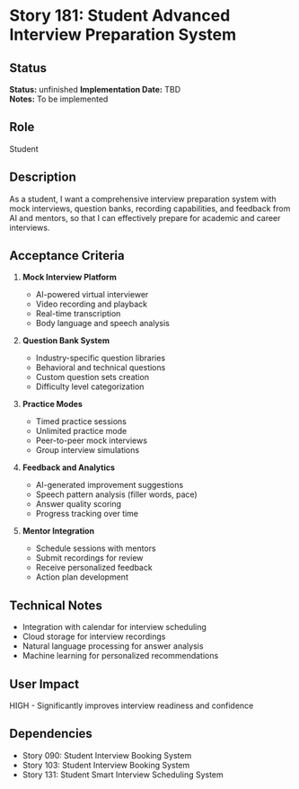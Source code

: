 # Story 181: Student Advanced Interview Preparation System

## Status
**Status:** unfinished
**Implementation Date:** TBD  
**Notes:** To be implemented

## Role
Student

## Description
As a student, I want a comprehensive interview preparation system with mock interviews, question banks, recording capabilities, and feedback from AI and mentors, so that I can effectively prepare for academic and career interviews.

## Acceptance Criteria
1. **Mock Interview Platform**
   - AI-powered virtual interviewer
   - Video recording and playback
   - Real-time transcription
   - Body language and speech analysis

2. **Question Bank System**
   - Industry-specific question libraries
   - Behavioral and technical questions
   - Custom question sets creation
   - Difficulty level categorization

3. **Practice Modes**
   - Timed practice sessions
   - Unlimited practice mode
   - Peer-to-peer mock interviews
   - Group interview simulations

4. **Feedback and Analytics**
   - AI-generated improvement suggestions
   - Speech pattern analysis (filler words, pace)
   - Answer quality scoring
   - Progress tracking over time

5. **Mentor Integration**
   - Schedule sessions with mentors
   - Submit recordings for review
   - Receive personalized feedback
   - Action plan development

## Technical Notes
- Integration with calendar for interview scheduling
- Cloud storage for interview recordings
- Natural language processing for answer analysis
- Machine learning for personalized recommendations

## User Impact
HIGH - Significantly improves interview readiness and confidence

## Dependencies
- Story 090: Student Interview Booking System
- Story 103: Student Interview Booking System
- Story 131: Student Smart Interview Scheduling System
